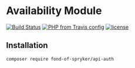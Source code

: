 # Availability Module
[![Build Status](https://travis-ci.org/fond-of/spryker-api-auth.svg?branch=master)](https://travis-ci.org/fond-of/spryker-api-auth)
[![PHP from Travis config](https://img.shields.io/travis/php-v/symfony/symfony.svg)](https://php.net/)
[![license](https://img.shields.io/github/license/mashape/apistatus.svg)](https://packagist.org/packages/fond-of-spryker/api-auth)

## Installation

```
composer require fond-of-spryker/api-auth
```
